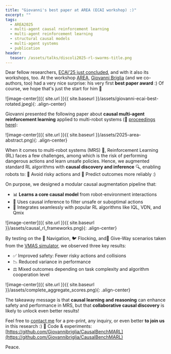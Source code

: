 ```yaml
---
title: "Giovanni's best paper at AREA (ECAI workshop) :)"
excerpt: ""
tags:
  - AREA2025
  - multi-agent causal reinforcement learning
  - multi-agent reinforcement learning
  - structural causal models
  - multi-agent systems
  - publication
header:
  teaser: /assets/talks/discoli2025-rl-swarms-title.png
---
```


Dear fellow researchers, [ECAI'25 just concluded](https://ecai2025.org/), and with it also its workshops, too. 
At the workshop [AREA](https://areaworkshop.github.io/AREA2025/), [Giovanni Briglia](https://giovannibriglia.github.io/) (and we co-authors, too) had a very nice surprise: his very first **best paper award** :) Of course, we hope that's just the start for him 🚀

![image-center]({{ site.url }}{{ site.baseurl }}/assets/giovanni-ecai-best-rotated.jpeg){: .align-center}

Giovanni presented the following paper about **causal multi-agent reinforcement learning** applied to multi-robot systems (📖 [proceedings here](https://link.springer.com/chapter/10.1007/978-3-032-08049-3_4)):

![image-center]({{ site.url }}{{ site.baseurl }}/assets/2025-area-abstract.png){: .align-center}

When it comes to multi-robot systems (MRS) 🤖, Reinforcement Learning (RL) faces a few challenges, among which is the risk of performing dangerous actions and learn unsafe policies.
Hence, we augmented standard RL algorithms with **causal discovery and inference** 🔍, enabling robots to: 🚫 Avoid risky actions and 🧭 Predict outcomes more reliably :)

On purpose, we designed a modular causal augmentation pipeline that:

  - 📊 **Learns a core causal model** from robot-environment interactions
  - 🧮 Uses causal inference to filter unsafe or suboptimal actions
  - 🧠 Integrates seamlessly with popular RL algorithms like IQL, VDN, and Qmix

![image-center]({{ site.url }}{{ site.baseurl }}/assets/causal_rl_frameworks.png){: .align-center}

By testing on the 🧭 Navigation, 🐦 Flocking, and🚦 Give-Way scenarios taken from the [VMAS simulator](https://github.com/proroklab/VectorizedMultiAgentSimulator), we observed three key results: 

  - ✅ Improved safety: Fewer risky actions and collisions
  - 📉 Reduced variance in performance
  - ⚖️ Mixed outcomes depending on task complexity and algorithm cooperation level

![image-center]({{ site.url }}{{ site.baseurl }}/assets/complete_aggregate_scores.png){: .align-center}

The takeaway message is that **causal learning and reasoning** can enhance safety and performance in MRS, but that **collaborative causal discovery** is likely to unlock even better results!

Feel free to [contact me](mailto:stefano.mariani@unimore.it) for a pre-print, any inquiry, or even better **to join us** in this research :)
📂 Code & experiments: [https://github.com/Giovannibriglia/CausalBenchMARL](https://github.com/Giovannibriglia/CausalBenchMARL)

Peace.
